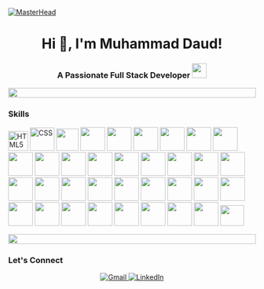 [![MasterHead](https://user-images.githubusercontent.com/74038190/225813708-98b745f2-7d22-48cf-9150-083f1b00d6c9.gif)]()
<h1 align="center">Hi 👋, I'm Muhammad Daud!</h1>
<h3 align="center">A Passionate Full Stack Developer
    <img src="https://media.giphy.com/media/ObNTw8Uzwy6KQ/giphy.gif" width="30px"></h3>
<div align="left">
    <div align="left">
  <img src="https://i.imgur.com/dBaSKWF.gif" height="20" width="100%">
</div>


### Skills
<p align="left">
<img src="https://raw.githubusercontent.com/danielcranney/readme-generator/main/public/icons/skills/html5-colored.svg" width="40" height="40" alt="HTML5" />
  <img src="https://img.icons8.com/?size=96&id=21278&format=png" width="50" height="47" alt="CSS" />
  <img src="https://img.icons8.com/?size=128&id=ZMc42tPbG32H&format=png" width="45" height="45"  />
   <img src="https://img.icons8.com/?size=96&id=CIAZz2CYc6Kc&format=png" width="50" height="48"  />
   <img src="https://img.icons8.com/?size=96&id=dJjTWMogzFzg&format=png" width="50" height="48"  />
   <img src="https://img.icons8.com/?size=128&id=Nkym0Ujb8VGI&format=png" width="50" height="48"  />
<img src="https://img.icons8.com/?size=128&id=2ZOaTclOqD4q&format=png" width="50" height="48"  />
   <img src="https://img.icons8.com/?size=96&id=hsPbhkOH4FMe&format=png" width="50" height="48"  />
   <img src="https://img.icons8.com/?size=128&id=lVitPDXqQKP8&format=png" width="50" height="48"  />
   <img src="https://img.icons8.com/?size=160&id=tBBf3P8HL0vR&format=png" width="50" height="48"  />
   <img src="https://img.icons8.com/?size=160&id=Pv4IGT0TSpt8&format=png" width="50" height="48"  />
   <img src="https://img.icons8.com/?size=96&id=rHpveptSuwDz&format=png" width="50" height="48"  />
   <img src="https://img.icons8.com/?size=96&id=8verEw3iUvx0&format=png" width="50" height="48"  />
<img src="https://cdn.jsdelivr.net/gh/devicons/devicon@latest/icons/react/react-original.svg" width="50" height="48" />
<img src="https://cdn.jsdelivr.net/gh/devicons/devicon@latest/icons/reactnavigation/reactnavigation-original.svg" width="50" height="48"  />
<img src="https://cdn.jsdelivr.net/gh/devicons/devicon@latest/icons/rxjs/rxjs-original.svg" width="50" height="48" />
<img src="https://cdn.jsdelivr.net/gh/devicons/devicon@latest/icons/reactrouter/reactrouter-original.svg" width="50" height="48" />
<img src="https://cdn.jsdelivr.net/gh/devicons/devicon@latest/icons/nextjs/nextjs-original.svg" width="50" height="48" />
<img src="https://cdn.jsdelivr.net/gh/devicons/devicon@latest/icons/nestjs/nestjs-original.svg" width="50" height="48" />
<img src="https://cdn.jsdelivr.net/gh/devicons/devicon@latest/icons/nuxtjs/nuxtjs-original.svg" width="50" height="48" />
<img src="https://cdn.jsdelivr.net/gh/devicons/devicon@latest/icons/angularjs/angularjs-original.svg" width="50" height="48" />
<img src="https://cdn.jsdelivr.net/gh/devicons/devicon@latest/icons/vuejs/vuejs-original.svg" width="50" height="48" />
<img src="https://cdn.jsdelivr.net/gh/devicons/devicon@latest/icons/amazonwebservices/amazonwebservices-original-wordmark.svg" width="50" height="48" />
<img src="https://cdn.jsdelivr.net/gh/devicons/devicon@latest/icons/gitlab/gitlab-original.svg" width="50" height="48" />
<img src="https://cdn.jsdelivr.net/gh/devicons/devicon@latest/icons/githubactions/githubactions-original.svg" width="50" height="48" />
<img src="https://cdn.jsdelivr.net/gh/devicons/devicon@latest/icons/heroku/heroku-original.svg" width="50" height="48" />
<img src="https://cdn.jsdelivr.net/gh/devicons/devicon@latest/icons/kubernetes/kubernetes-original.svg" width="50" height="48" />
<img src="https://cdn.jsdelivr.net/gh/devicons/devicon@latest/icons/azure/azure-original.svg" width="50" height="48" />
<img src="https://cdn.jsdelivr.net/gh/devicons/devicon@latest/icons/mysql/mysql-original.svg" width="50" height="48" />
<img src="https://cdn.jsdelivr.net/gh/devicons/devicon@latest/icons/puppeteer/puppeteer-original.svg" width="50" height="48" />
<img src="https://cdn.jsdelivr.net/gh/devicons/devicon@latest/icons/playwright/playwright-original.svg" width="50" height="48" />
<img src="https://cdn.jsdelivr.net/gh/devicons/devicon@latest/icons/selenium/selenium-original.svg" width="50" height="48" />
<img src="https://cdn.jsdelivr.net/gh/devicons/devicon@latest/icons/jest/jest-plain.svg" width="50" height="48" />
<img src="https://cdn.jsdelivr.net/gh/devicons/devicon@latest/icons/flutter/flutter-original.svg" width="50" height="48" />




  
<img src="https://img.icons8.com/?size=96&id=22813&format=png" width="50" height="48"  >
<img src="https://img.icons8.com/?size=96&id=wpZmKzk11AzJ&format=png" width="48" height="42" />

</p> 

<div align="left">
  <img src="https://i.imgur.com/dBaSKWF.gif" height="20" width="100%">
</div>

<h3 align="left">Let's Connect </h3>

<p align="center">
  <a href="mailto:dauddev007@gmail.com" target="_blank">
    <img src="https://img.icons8.com/bubbles/50/000000/gmail.png" alt="Gmail" />
  </a>
  <a href="https://www.linkedin.com/in/muhammaddauddev/">
    <img src="https://img.icons8.com/bubbles/50/000000/linkedin.png" alt="LinkedIn" />
  </a>
</p>


